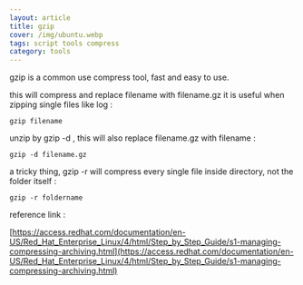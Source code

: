 ```yaml
---
layout: article
title: gzip
cover: /img/ubuntu.webp
tags: script tools compress
category: tools
---
```


gzip is a common use compress tool, fast and easy to use.

this will compress and replace filename with filename.gz it is useful when zipping single files like log :

```
gzip filename
```

unzip by gzip -d , this will also replace filename.gz with filename : 

```
gzip -d filename.gz
```

a tricky thing, gzip -r will compress every single file inside directory, not the folder itself :

```
gzip -r foldername
```

reference link :

[https://access.redhat.com/documentation/en-US/Red_Hat_Enterprise_Linux/4/html/Step_by_Step_Guide/s1-managing-compressing-archiving.html](https://access.redhat.com/documentation/en-US/Red_Hat_Enterprise_Linux/4/html/Step_by_Step_Guide/s1-managing-compressing-archiving.html)
